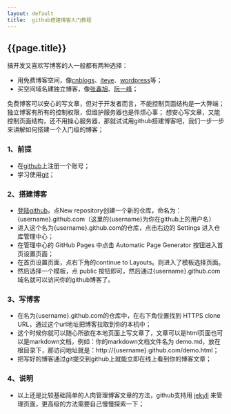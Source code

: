 ```yaml
---
layout: default
title:  github搭建博客入门教程
---
```

## {{page.title}}

搞开发又喜欢写博客的人一般都有两种选择：

* 用免费博客空间，像[cnblogs](http://www.cnblogs.com/)、[iteye](http://www.iteye.com/blogs)、[wordpress](http://wordpress.com/)等；
* 买空间域名建独立博客，像[张鑫旭](http://www.zhangxinxu.com/wordpress/)、[阮一峰](http://www.ruanyifeng.com/blog/)；

免费博客可以安心的写文章，但对于开发者而言，不能控制页面结构是一大弊端；独立博客有所有的控制权限，但维护服务器也是件烦心事；
想安心写文章，又能控制页面结构，还不用操心服务器，那就试试用github搭建博客吧，我们一步一步来讲解如何搭建一个入门级的博客；

### 1、前提
* 在[github](https://github.com/)上注册一个账号；
* 学习使用[git](http://www.liaoxuefeng.com/wiki/0013739516305929606dd18361248578c67b8067c8c017b000)；

### 2、搭建博客
* [登陆github](https://github.com/login)，点New repository创建一个新的仓库，命名为：{username}.github.com（这里的{username}为你在github上的用户名）
* 进入这个名为{username}.github.com的仓库，点击右边的 Settings 进入仓库管理中心；
* 在管理中心的 GitHub Pages 中点击 Automatic Page Generator 按钮进入首页设置页面；
* 在首页设置页面，点右下角的continue to Layouts。则进入了模板选择页面。
* 然后选择一个模板，点 public 按钮即可，然后通过{username}.github.com域名就可以访问你的github博客了。

### 3、写博客
* 在名为{username}.github.com的仓库中，在右下角位置找到 HTTPS clone URL，通过这个url地址把博客拉取到你的本机中；
* 这个时候你就可以随心所欲在本地页面上写文章了，文章可以是html页面也可以是markdown文档，例如：你的markdown文档文件名为 demo.md，放在根目录下，那访问地址就是：http://{username}.github.com/demo.html；
* 把写好的博客通过git提交到github上就能立即在线上看到你的博客文章；

### 4、说明
* 以上还是比较基础简单的人肉管理博客文章的方法，github支持用 [jekyll](http://jekyllcn.com/) 来管理页面，更高级的方法需要自己慢慢探索一下；